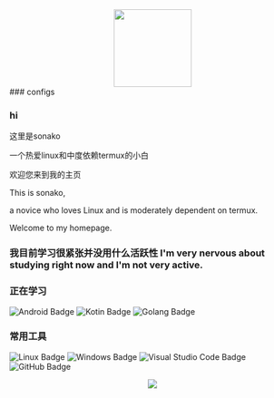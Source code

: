 <div align="center"> <img height="137px" src="https://github-readme-stats.vercel.app/api?username=sonako0122&theme=dracula" /> </div>
### configs

### hi
  这里是sonako
  
  一个热爱linux和中度依赖termux的小白
  
  欢迎您来到我的主页
  
  This is sonako,
  
  a novice who loves Linux and is moderately dependent on termux. 
  
  Welcome to my homepage.


### 我目前学习很紧张并没用什么活跃性 I'm very nervous about studying right now and I'm not very active.

### 正在学习
![Android Badge](https://img.shields.io/badge/Android-3DDC84?logo=android&logoColor=fff&style=flat)
![Kotin Badge](https://img.shields.io/badge/Kotin-brightgreen?style=flat&logo=kotlin&labelColor=violet&color=violet)
![Golang Badge](https://img.shields.io/badge/Go-brightgreen?style=flat&logo=goland&color=%23000000)
### 常用工具  
![Linux Badge](https://img.shields.io/badge/Linux-FCC624?logo=linux&logoColor=000&style=flat)
![Windows Badge](https://img.shields.io/badge/Windows-0078D6?logo=windows&logoColor=fff&style=flat)
![Visual Studio Code Badge](https://img.shields.io/badge/Visual%20Studio%20Code-007ACC?logo=visualstudiocode&logoColor=fff&style=flat)
![GitHub Badge](https://img.shields.io/badge/GitHub-181717?logo=github&logoColor=fff&style=flat)

<div align="center"> <img src="https://github-readme-activity-graph.vercel.app/graph?username=sonako0122&theme=Default" /> </div>

<!--
**sonako0122/sonako0122** is a ✨ _special_ ✨ repository because its `README.md` (this file) appears on your GitHub profile.

Here are some ideas to get you started:

- 🔭 I’m currently working on ...
- 🌱 I’m currently learning ...
- 👯 I’m looking to collaborate on ...
- 🤔 I’m looking for help with ...
- 💬 Ask me about ...
- 📫 How to reach me: ...
- 😄 Pronouns: ...
- ⚡ Fun fact: ...
-->
